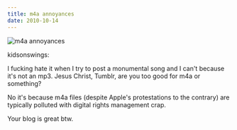 ```yaml
---
title: m4a annoyances
date: 2010-10-14
---
```


![m4a annoyances](https://source.unsplash.com/4v9Kk01mEbY/1600x900)

kidsonswings:

I fucking hate it when I try to post a monumental song and I can't because it's not an mp3. Jesus Christ, Tumblr, are you too good for m4a or something?

No it's because m4a files (despite Apple's protestations to the contrary) are typically polluted with digital rights management crap.

Your blog is great btw.